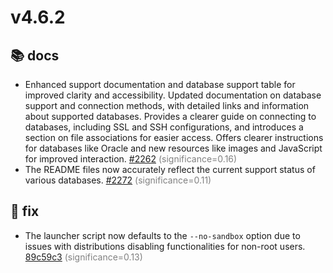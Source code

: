 # v4.6.2
## 📚 docs
- Enhanced support documentation and database support table for improved clarity and accessibility. Updated documentation on database support and connection methods, with detailed links and information about supported databases. Provides a clearer guide on connecting to databases, including SSL and SSH configurations, and introduces a section on file associations for easier access. Offers clearer instructions for databases like Oracle and new resources like images and JavaScript for improved interaction. [#2262](https://github.com/beekeeper-studio/beekeeper-studio/pull/2262) <span style='color:grey;'>(significance=0.16)</span>
- The README files now accurately reflect the current support status of various databases. [#2272](https://github.com/beekeeper-studio/beekeeper-studio/pull/2272) <span style='color:grey;'>(significance=0.11)</span>
## 🐛 fix
- The launcher script now defaults to the `--no-sandbox` option due to issues with distributions disabling functionalities for non-root users. [89c59c3](https://github.com/beekeeper-studio/beekeeper-studio/commit/89c59c3303107029d28a6888676dabd6608952c3) <span style='color:grey;'>(significance=0.13)</span>
